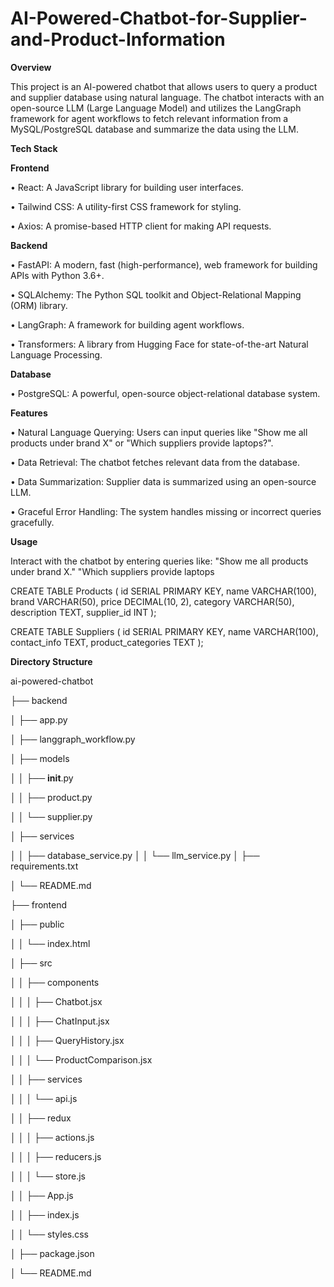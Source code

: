 # AI-Powered-Chatbot-for-Supplier-and-Product-Information

**Overview**

This project is an AI-powered chatbot that allows users to query a product and supplier database using natural language. The chatbot interacts with an open-source LLM (Large Language Model) and utilizes the LangGraph framework for agent workflows to fetch relevant information from a MySQL/PostgreSQL database and summarize the data using the LLM.

**Tech Stack**


**Frontend**

•	React: A JavaScript library for building user interfaces.

•	Tailwind CSS: A utility-first CSS framework for styling.

•	Axios: A promise-based HTTP client for making API requests.


**Backend**

•	FastAPI: A modern, fast (high-performance), web framework for building APIs with Python 3.6+.

•	SQLAlchemy: The Python SQL toolkit and Object-Relational Mapping (ORM) library.

•	LangGraph: A framework for building agent workflows.

•	Transformers: A library from Hugging Face for state-of-the-art Natural Language Processing.


**Database**

•	PostgreSQL: A powerful, open-source object-relational database system.


**Features**

•	Natural Language Querying: Users can input queries like "Show me all products under brand X" or "Which suppliers provide laptops?".

•	Data Retrieval: The chatbot fetches relevant data from the database.

•	Data Summarization: Supplier data is summarized using an open-source LLM.

•	Graceful Error Handling: The system handles missing or incorrect queries gracefully.

**Usage**

Interact with the chatbot by entering queries like: "Show me all products under brand X." "Which suppliers provide laptops

CREATE TABLE Products ( id SERIAL PRIMARY KEY, name VARCHAR(100), brand VARCHAR(50), price DECIMAL(10, 2), category VARCHAR(50), description TEXT, supplier_id INT );

CREATE TABLE Suppliers ( id SERIAL PRIMARY KEY, name VARCHAR(100), contact_info TEXT, product_categories TEXT ); 




 **Directory Structure**


ai-powered-chatbot

├── backend

│   ├── app.py

│   ├── langgraph_workflow.py

│   ├── models

│   │   ├── __init__.py

│   │   ├── product.py

│   │   └── supplier.py

│   ├── services

│   │   ├── database_service.py
│   │   └── llm_service.py
│   ├── requirements.txt

│   └── README.md

├── frontend

│   ├── public

│   │   └── index.html

│   ├── src

│   │   ├── components

│   │   │   ├── Chatbot.jsx

│   │   │   ├── ChatInput.jsx

│   │   │   ├── QueryHistory.jsx

│   │   │   └── ProductComparison.jsx

│   │   ├── services

│   │   │   └── api.js

│   │   ├── redux

│   │   │   ├── actions.js

│   │   │   ├── reducers.js

│   │   │   └── store.js

│   │   ├── App.js

│   │   ├── index.js

│   │   └── styles.css

│   ├── package.json

│   └── README.md

